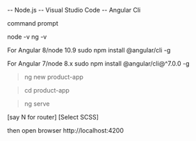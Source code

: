 -- Node.js
-- Visual Studio Code
-- Angular Cli

command prompt

node -v
ng -v


For Angular 8/node 10.9
sudo npm install @angular/cli   -g

For Angular 7/node 8.x
sudo npm install @angular/cli@^7.0.0   -g


> ng new product-app

> cd product-app

> ng serve

[say N for router]
[Select SCSS]

then open browser http://localhost:4200
